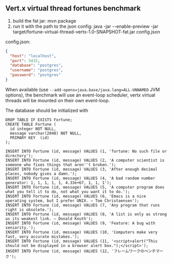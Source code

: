 ## Vert.x virtual thread fortunes benchmark

1. build the fat jar: mvn package
2. run it with the path to the json config: java -jar --enable-preview -jar target/fortune-virtual-thread-vertx-1.0-SNAPSHOT-fat.jar config.json

config.json:

```json
{
  "host": "localhost",
  "port": 5432,
  "database": "postgres",
  "username": "postgres",
  "password": "postgres"
}
```

When available (use `--add-opens=java.base/java.lang=ALL-UNNAMED` JVM options), the benchmark will use an event-loop scheduler, vertx virtual threads will be mounted on their own event-loop.

The database should be initialized with 

```
DROP TABLE IF EXISTS Fortune;
CREATE TABLE Fortune (
  id integer NOT NULL,
  message varchar(2048) NOT NULL,
  PRIMARY KEY  (id)
);

INSERT INTO Fortune (id, message) VALUES (1, 'fortune: No such file or directory');
INSERT INTO Fortune (id, message) VALUES (2, 'A computer scientist is someone who fixes things that aren''t broken.');
INSERT INTO Fortune (id, message) VALUES (3, 'After enough decimal places, nobody gives a damn.');
INSERT INTO Fortune (id, message) VALUES (4, 'A bad random number generator: 1, 1, 1, 1, 1, 4.33e+67, 1, 1, 1');
INSERT INTO Fortune (id, message) VALUES (5, 'A computer program does what you tell it to do, not what you want it to do.');
INSERT INTO Fortune (id, message) VALUES (6, 'Emacs is a nice operating system, but I prefer UNIX. — Tom Christaensen');
INSERT INTO Fortune (id, message) VALUES (7, 'Any program that runs right is obsolete.');
INSERT INTO Fortune (id, message) VALUES (8, 'A list is only as strong as its weakest link. — Donald Knuth');
INSERT INTO Fortune (id, message) VALUES (9, 'Feature: A bug with seniority.');
INSERT INTO Fortune (id, message) VALUES (10, 'Computers make very fast, very accurate mistakes.');
INSERT INTO Fortune (id, message) VALUES (11, '<script>alert("This should not be displayed in a browser alert box.");</script>');
INSERT INTO Fortune (id, message) VALUES (12, 'フレームワークのベンチマーク');
```

